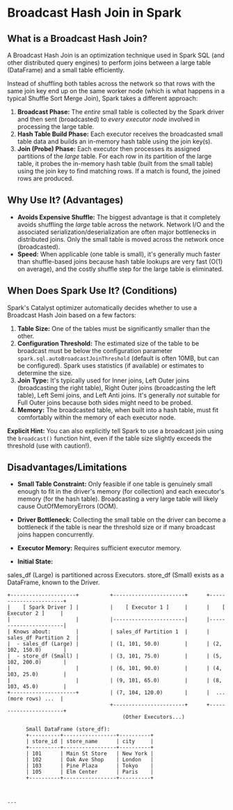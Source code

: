 # Broadcast Hash Join in Spark

## What is a Broadcast Hash Join?

A Broadcast Hash Join is an optimization technique used in Spark SQL (and other distributed query engines) to perform joins between a large table (DataFrame) and a small table efficiently.

Instead of shuffling both tables across the network so that rows with the same join key end up on the same worker node (which is what happens in a typical Shuffle Sort Merge Join), Spark takes a different approach:

1.  **Broadcast Phase:** The *entire* small table is collected by the Spark driver and then sent (broadcasted) to *every executor node* involved in processing the large table.
2.  **Hash Table Build Phase:** Each executor receives the broadcasted small table data and builds an in-memory hash table using the join key(s).
3.  **Join (Probe) Phase:** Each executor then processes its assigned partitions of the *large* table. For each row in its partition of the large table, it probes the in-memory hash table (built from the small table) using the join key to find matching rows. If a match is found, the joined rows are produced.

## Why Use It? (Advantages)

* **Avoids Expensive Shuffle:** The biggest advantage is that it completely avoids shuffling the *large* table across the network. Network I/O and the associated serialization/deserialization are often major bottlenecks in distributed joins. Only the small table is moved across the network once (broadcasted).
* **Speed:** When applicable (one table is small), it's generally much faster than shuffle-based joins because hash table lookups are very fast (O(1) on average), and the costly shuffle step for the large table is eliminated.

## When Does Spark Use It? (Conditions)

Spark's Catalyst optimizer automatically decides whether to use a Broadcast Hash Join based on a few factors:

1.  **Table Size:** One of the tables must be significantly smaller than the other.
2.  **Configuration Threshold:** The estimated size of the table to be broadcast must be below the configuration parameter `spark.sql.autoBroadcastJoinThreshold` (default is often 10MB, but can be configured). Spark uses statistics (if available) or estimates to determine the size.
3.  **Join Type:** It's typically used for Inner joins, Left Outer joins (broadcasting the right table), Right Outer joins (broadcasting the left table), Left Semi joins, and Left Anti joins. It's generally *not* suitable for Full Outer joins because both sides might need to be probed.
4.  **Memory:** The broadcasted table, when built into a hash table, must fit comfortably within the memory of each executor node.

**Explicit Hint:** You can also explicitly tell Spark to use a broadcast join using the `broadcast()` function hint, even if the table size slightly exceeds the threshold (use with caution!).

## Disadvantages/Limitations

* **Small Table Constraint:** Only feasible if one table is genuinely small enough to fit in the driver's memory (for collection) and each executor's memory (for the hash table). Broadcasting a very large table will likely cause OutOfMemoryErrors (OOM).
* **Driver Bottleneck:** Collecting the small table on the driver can become a bottleneck if the table is near the threshold size or if many broadcast joins happen concurrently.
* **Executor Memory:** Requires sufficient executor memory.

*  **Initial State:**

sales_df (Large) is partitioned across Executors.
store_df (Small) exists as a DataFrame, known to the Driver.


```text
+---------------------+          +-----------------------+      +-----------------------+
|    [ Spark Driver ] |          |    [ Executor 1 ]     |      |    [ Executor 2 ]     |
|                     |          |-----------------------|      |-----------------------|
| Knows about:        |          | sales_df Partition 1  |      | sales_df Partition 2  |
|  - sales_df (Large) |          | (1, 101, 50.0)        |      | (2, 102, 150.0)       |
|  - store_df (Small) |          | (3, 101, 75.0)        |      | (5, 102, 200.0)       |
|                     |          | (6, 101, 90.0)        |      | (4, 103, 25.0)        |
|                     |          | (9, 101, 65.0)        |      | (8, 103, 45.0)        |
+---------------------+          | (7, 104, 120.0)       |      |  ... (more rows) ...  |
                                 +-----------------------+      +-----------------------+
                                     (Other Executors...)

      Small DataFrame (store_df):
      +----------+-----------------+----------+
      | store_id | store_name      | city     |
      +----------+-----------------+----------+
      | 101      | Main St Store   | New York |
      | 102      | Oak Ave Shop    | London   |
      | 103      | Pine Plaza      | Tokyo    |
      | 105      | Elm Center      | Paris    |
      +----------+-----------------+----------+



---



